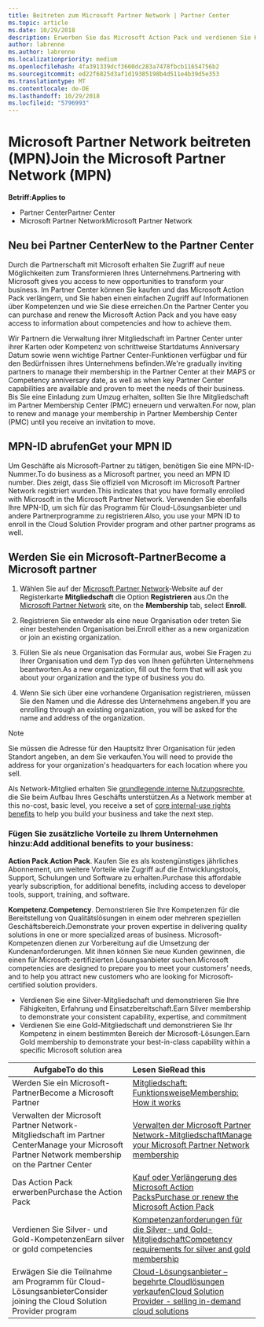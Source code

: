 ```yaml
---
title: Beitreten zum Microsoft Partner Network | Partner Center
ms.topic: article
ms.date: 10/29/2018
description: Erwerben Sie das Microsoft Action Pack und verdienen Sie Kompetenzen im Partner Center
author: labrenne
ms.author: labrenne
ms.localizationpriority: medium
ms.openlocfilehash: 4fa391339dcf3660dc283a7478fbcb11654756b2
ms.sourcegitcommit: ed22f6825d3af1d19385198b4d511e4b39d5e353
ms.translationtype: MT
ms.contentlocale: de-DE
ms.lasthandoff: 10/29/2018
ms.locfileid: "5796993"
---
```

# <a name="join-the-microsoft-partner-network-mpn"></a><span data-ttu-id="493f3-103">Microsoft Partner Network beitreten (MPN)</span><span class="sxs-lookup"><span data-stu-id="493f3-103">Join the Microsoft Partner Network (MPN)</span></span>

**<span data-ttu-id="493f3-104">Betriff:</span><span class="sxs-lookup"><span data-stu-id="493f3-104">Applies to</span></span>**

-  <span data-ttu-id="493f3-105">Partner Center</span><span class="sxs-lookup"><span data-stu-id="493f3-105">Partner Center</span></span>
-  <span data-ttu-id="493f3-106">Microsoft Partner Network</span><span class="sxs-lookup"><span data-stu-id="493f3-106">Microsoft Partner Network</span></span>

## <a name="new-to-the-partner-center"></a><span data-ttu-id="493f3-107">Neu bei Partner Center</span><span class="sxs-lookup"><span data-stu-id="493f3-107">New to the Partner Center</span></span>

 <span data-ttu-id="493f3-108">Durch die Partnerschaft mit Microsoft erhalten Sie Zugriff auf neue Möglichkeiten zum Transformieren Ihres Unternehmens.</span><span class="sxs-lookup"><span data-stu-id="493f3-108">Partnering with Microsoft gives you access to new opportunities to transform your business.</span></span> <span data-ttu-id="493f3-109">Im Partner Center können Sie kaufen und das Microsoft Action Pack verlängern, und Sie haben einen einfachen Zugriff auf Informationen über Kompetenzen und wie Sie diese erreichen.</span><span class="sxs-lookup"><span data-stu-id="493f3-109">On the Partner Center you can purchase and renew the Microsoft Action Pack and you have easy access to information about competencies and how to achieve them.</span></span>

 <span data-ttu-id="493f3-110">Wir Partnern die Verwaltung ihrer Mitgliedschaft im Partner Center unter ihrer Karten oder Kompetenz von schrittweise Startdatums Anniversary Datum sowie wenn wichtige Partner Center-Funktionen verfügbar und für den Bedürfnissen ihres Unternehmens befinden.</span><span class="sxs-lookup"><span data-stu-id="493f3-110">We're gradually inviting partners to manage their membership in the Partner Center at their MAPS or Competency anniversary date, as well as when key Partner Center capabilities are available and proven to meet the needs of their business.</span></span>  <span data-ttu-id="493f3-111">Bis Sie eine Einladung zum Umzug erhalten, sollten Sie Ihre Mitgliedschaft im Partner Membership Center (PMC) erneuern und verwalten.</span><span class="sxs-lookup"><span data-stu-id="493f3-111">For now, plan to renew and manage your membership in Partner Membership Center (PMC) until you receive an invitation to move.</span></span>

## <a name="get-your-mpn-id"></a><span data-ttu-id="493f3-112">MPN-ID abrufen</span><span class="sxs-lookup"><span data-stu-id="493f3-112">Get your MPN ID</span></span>

<span data-ttu-id="493f3-113">Um Geschäfte als Microsoft-Partner zu tätigen, benötigen Sie eine MPN-ID-Nummer.</span><span class="sxs-lookup"><span data-stu-id="493f3-113">To do business as a Microsoft partner, you need an MPN ID number.</span></span> <span data-ttu-id="493f3-114">Dies zeigt, dass Sie offiziell von Microsoft im Microsoft Partner Network registriert wurden.</span><span class="sxs-lookup"><span data-stu-id="493f3-114">This indicates that you have formally enrolled with Microsoft in the Microsoft Partner Network.</span></span> <span data-ttu-id="493f3-115">Verwenden Sie ebenfalls Ihre MPN-ID, um sich für das Programm für Cloud-Lösungsanbieter und andere Partnerprogramme zu registrieren.</span><span class="sxs-lookup"><span data-stu-id="493f3-115">Also, you use your MPN ID to enroll in the Cloud Solution Provider program and other partner programs as well.</span></span>  

## <a name="become-a-microsoft-partner"></a><span data-ttu-id="493f3-116">Werden Sie ein Microsoft-Partner</span><span class="sxs-lookup"><span data-stu-id="493f3-116">Become a Microsoft partner</span></span>

1.  <span data-ttu-id="493f3-117">Wählen Sie auf der [Microsoft Partner Network](https://partner.microsoft.com/en-us/membership)-Website auf der Registerkarte **Mitgliedschaft** die Option **Registrieren** aus.</span><span class="sxs-lookup"><span data-stu-id="493f3-117">On the [Microsoft Partner Network](https://partner.microsoft.com/en-us/membership) site, on the **Membership** tab, select **Enroll**.</span></span> 

2.  <span data-ttu-id="493f3-118">Registrieren Sie entweder als eine neue Organisation oder treten Sie einer bestehenden Organisation bei.</span><span class="sxs-lookup"><span data-stu-id="493f3-118">Enroll either as a new organization or join an existing organization.</span></span>

3.  <span data-ttu-id="493f3-119">Füllen Sie als neue Organisation das Formular aus, wobei Sie Fragen zu Ihrer Organisation und dem Typ des von Ihnen geführten Unternehmens beantworten.</span><span class="sxs-lookup"><span data-stu-id="493f3-119">As a new organization, fill out the form that will ask you about your organization and the type of business you do.</span></span>

4.  <span data-ttu-id="493f3-120">Wenn Sie sich über eine vorhandene Organisation registrieren, müssen Sie den Namen und die Adresse des Unternehmens angeben.</span><span class="sxs-lookup"><span data-stu-id="493f3-120">If you are enrolling through an existing organization, you will be asked for the name and address of the organization.</span></span>

> [!NOTE]  
>  <span data-ttu-id="493f3-121">Sie müssen die Adresse für den Hauptsitz Ihrer Organisation für jeden Standort angeben, an dem Sie verkaufen.</span><span class="sxs-lookup"><span data-stu-id="493f3-121">You will need to provide the address for your organization's headquarters for each location where you sell.</span></span>

<span data-ttu-id="493f3-122">Als Network-Mitglied erhalten Sie [grundlegende interne Nutzungsrechte](https://partner.microsoft.com/membership/core-benefits), die Sie beim Aufbau Ihres Geschäfts unterstützen.</span><span class="sxs-lookup"><span data-stu-id="493f3-122">As a Network member at this no-cost, basic level, you receive a set of [core internal-use rights benefits](https://partner.microsoft.com/membership/core-benefits) to help you build your business and take the next step.</span></span> 

### <a name="add-additional-benefits-to-your-business"></a><span data-ttu-id="493f3-123">Fügen Sie zusätzliche Vorteile zu Ihrem Unternehmen hinzu:</span><span class="sxs-lookup"><span data-stu-id="493f3-123">Add additional benefits to your business:</span></span> 

<span data-ttu-id="493f3-124">**Action Pack**.</span><span class="sxs-lookup"><span data-stu-id="493f3-124">**Action Pack**.</span></span> <span data-ttu-id="493f3-125">Kaufen Sie es als kostengünstiges jährliches Abonnement, um weitere Vorteile wie Zugriff auf die Entwicklungstools, Support, Schulungen und Software zu erhalten.</span><span class="sxs-lookup"><span data-stu-id="493f3-125">Purchase this affordable yearly subscription, for additional benefits, including access to developer tools, support, training, and software.</span></span>

<span data-ttu-id="493f3-126">**Kompetenz**.</span><span class="sxs-lookup"><span data-stu-id="493f3-126">**Competency**.</span></span> <span data-ttu-id="493f3-127">Demonstrieren Sie Ihre Kompetenzen für die Bereitstellung von Qualitätslösungen in einem oder mehreren speziellen Geschäftsbereich.</span><span class="sxs-lookup"><span data-stu-id="493f3-127">Demonstrate your proven expertise in delivering quality solutions in one or more specialized areas of business.</span></span> <span data-ttu-id="493f3-128">Microsoft-Kompetenzen dienen zur Vorbereitung auf die Umsetzung der Kundenanforderungen. Mit ihnen können Sie neue Kunden gewinnen, die einen für Microsoft-zertifizierten Lösungsanbieter suchen.</span><span class="sxs-lookup"><span data-stu-id="493f3-128">Microsoft competencies are designed to prepare you to meet your customers’ needs, and to help you attract new customers who are looking for Microsoft-certified solution providers.</span></span> 

- <span data-ttu-id="493f3-129">Verdienen Sie eine Silver-Mitgliedschaft und demonstrieren Sie Ihre Fähigkeiten, Erfahrung und Einsatzbereitschaft.</span><span class="sxs-lookup"><span data-stu-id="493f3-129">Earn Silver membership to demonstrate your consistent capability, expertise, and commitment</span></span>
- <span data-ttu-id="493f3-130">Verdienen Sie eine Gold-Mitgliedschaft und demonstrieren Sie Ihr Kompetenz in einem bestimmten Bereich der Microsoft-Lösungen.</span><span class="sxs-lookup"><span data-stu-id="493f3-130">Earn Gold membership to demonstrate your best-in-class capability within a specific Microsoft solution area</span></span>

|**<span data-ttu-id="493f3-131">Aufgabe</span><span class="sxs-lookup"><span data-stu-id="493f3-131">To do this</span></span>**   |**<span data-ttu-id="493f3-132">Lesen Sie</span><span class="sxs-lookup"><span data-stu-id="493f3-132">Read this</span></span>**   |
|------------------|:---------------|
|<span data-ttu-id="493f3-133">Werden Sie ein Microsoft-Partner</span><span class="sxs-lookup"><span data-stu-id="493f3-133">Become a Microsoft Partner</span></span>|[<span data-ttu-id="493f3-134">Mitgliedschaft: Funktionsweise</span><span class="sxs-lookup"><span data-stu-id="493f3-134">Membership: How it works</span></span>](https://partner.microsoft.com/membership/how-it-works)|
<span data-ttu-id="493f3-135">Verwalten der Microsoft Partner Network-Mitgliedschaft im Partner Center</span><span class="sxs-lookup"><span data-stu-id="493f3-135">Manage your Microsoft Partner Network membership on the Partner Center</span></span>   |[<span data-ttu-id="493f3-136">Verwalten der Microsoft Partner Network-Mitgliedschaft</span><span class="sxs-lookup"><span data-stu-id="493f3-136">Manage your Microsoft Partner Network membership</span></span>](mpn-overview.md)
|<span data-ttu-id="493f3-137">Das Action Pack erwerben</span><span class="sxs-lookup"><span data-stu-id="493f3-137">Purchase the Action Pack</span></span>   |[<span data-ttu-id="493f3-138">Kauf oder Verlängerung des Microsoft Action Packs</span><span class="sxs-lookup"><span data-stu-id="493f3-138">Purchase or renew the Microsoft Action Pack</span></span>](https://msdn.microsoft.com/partner-center/mpn-get-action-pack)|
|<span data-ttu-id="493f3-139">Verdienen Sie Silver- und Gold-Kompetenzen</span><span class="sxs-lookup"><span data-stu-id="493f3-139">Earn silver or gold competencies</span></span>   |[<span data-ttu-id="493f3-140">Kompetenzanforderungen für die Silver- und Gold-Mitgliedschaft</span><span class="sxs-lookup"><span data-stu-id="493f3-140">Competency requirements for silver and gold membership</span></span>](https://msdn.microsoft.com/en-us/partner-center/learn-about-competencies)|
|<span data-ttu-id="493f3-141">Erwägen Sie die Teilnahme am Programm für Cloud-Lösungsanbieter</span><span class="sxs-lookup"><span data-stu-id="493f3-141">Consider joining the Cloud Solution Provider program</span></span>|[<span data-ttu-id="493f3-142">Cloud-Lösungsanbieter – begehrte Cloudlösungen verkaufen</span><span class="sxs-lookup"><span data-stu-id="493f3-142">Cloud Solution Provider - selling in-demand cloud solutions</span></span>](csp-overview.md)|
